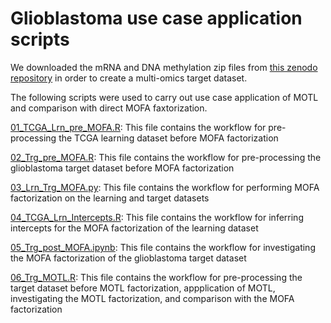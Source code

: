 # Glioblastoma use case application scripts

We downloaded the mRNA and DNA methylation zip files from [this zenodo repository](https://zenodo.org/records/7380252) in order to create a multi-omics target dataset.

The following scripts were used to carry out use case application of MOTL and comparison with direct MOFA faxtorization.

[01_TCGA_Lrn_pre_MOFA.R](https://github.com/david-hirst/MOTL/blob/main/GlioblastomaUseCase/01_TCGA_Lrn_pre_MOFA.R): This file contains the workflow for pre-processing the TCGA learning dataset before MOFA factorization

[02_Trg_pre_MOFA.R](https://github.com/david-hirst/MOTL/blob/main/GlioblastomaUseCase/02_Trg_pre_MOFA.R): This file contains the workflow for pre-processing the glioblastoma target dataset before MOFA factorization

[03_Lrn_Trg_MOFA.py](https://github.com/david-hirst/MOTL/blob/main/GlioblastomaUseCase/03_Lrn_Trg_MOFA.py): This file contains the workflow for performing MOFA factorization on the learning and target datasets

[04_TCGA_Lrn_Intercepts.R](https://github.com/david-hirst/MOTL/blob/main/GlioblastomaUseCase/04_TCGA_Lrn_Intercepts.R): This file contains the workflow for inferring intercepts for the MOFA factorization of the learning dataset

[05_Trg_post_MOFA.ipynb](https://github.com/david-hirst/MOTL/blob/main/GlioblastomaUseCase/05_Trg_post_MOFA.ipynb): This file contains the workflow for investigating the MOFA factorization of the glioblastoma target dataset

[06_Trg_MOTL.R](https://github.com/david-hirst/MOTL/blob/main/GlioblastomaUseCase/06_Trg_MOTL.R): This file contains the workflow for pre-processing the target dataset before MOTL factorization, appplication of MOTL, investigating the MOTL factorization, and comparison with the MOFA factorization

